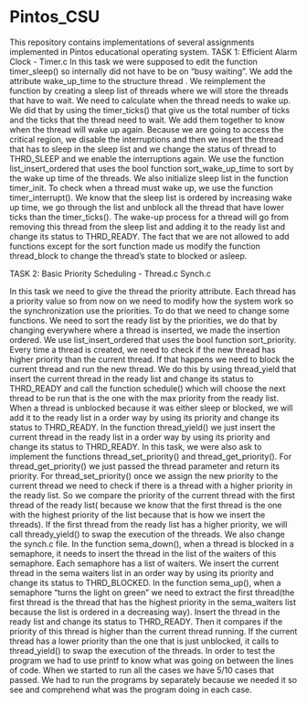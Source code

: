 # Pintos_CSU
This repository contains implementations of several assignments implemented in Pintos educational operating system.
TASK 1: Efficient Alarm Clock - Timer.c
In this task we were supposed to edit the function timer_sleep() so internally did not have to be on “busy waiting”. We add the attribute wake_up_time to the structure thread . We reimplement the function by creating a sleep list of threads where we will store the threads that have to wait. We need to calculate when the thread needs to wake up. We did that by using the timer_ticks() that give us the total number of ticks and the ticks that the thread need to wait. We add them together to know when the thread will wake up again. Because we are going to access the critical region, we disable the interruptions  and then we insert the thread that has to sleep in the sleep list and we change the status of thread to THRD_SLEEP and we enable the interruptions again.  We use the function list_insert_ordered that uses the bool function sort_wake_up_time to sort by the wake up time of the threads. We also initialize sleep list in the function timer_init.
To check when a thread must wake up, we use the function timer_interrupt(). We know that the sleep list is ordered by increasing wake up time, we go through the list and unblock all the thread that have lower ticks than the timer_ticks(). The wake-up process for a thread will go from removing this thread from the sleep list and adding it to the ready list and change its status to THRD_READY. The fact that we are not allowed to add functions except for the sort function made us modify the function thread_block to change the thread’s state to blocked or asleep. 



TASK 2: Basic Priority Scheduling - Thread.c Synch.c

In this task we need to give the thread the priority attribute. Each thread has a priority value so from now on we need to modify how the system work so the synchronization use the priorities. To do that we need to change some functions. We need to sort the ready list by the priorities, we do that by changing everywhere where a thread is inserted, we made the insertion ordered. We use list_insert_ordered that uses the bool function sort_priority. Every time a thread is created, we need to check if the new thread has higher priority than the current thread. If that happens we need to block the current thread and run the new thread. We do this by using thread_yield that insert the current thread in the ready list and change its status to THRD_READY and call the function schedule() which will choose the next thread to be run that is the one with the max priority from the ready list.
When a thread is unblocked because it was either sleep or blocked, we will add it to the ready list in a order way by using its priority and change its status to THRD_READY. 
In the function thread_yield() we just insert the current thread in the ready list in a order way by using its priority and change its status to THRD_READY.
In this task, we were also ask to implement the functions thread_set_priority() and thread_get_priority(). For thread_get_priority() we just passed the thread parameter and return its priority. For thread_set_priority() once we assign the new priority to the current thread we need to check if there is a thread with a higher priority in the ready list. So we compare the priority of the current thread with the first thread of the ready list( because we know that the first thread is the one with the highest priority of the list because that is how we insert the threads). If the first thread from the ready list has a higher priority, we will call thready_yield() to swap the execution of the threads.
We also change the synch.c file. In the function sema_down(), when a thread is blocked in a semaphore, it needs to insert the thread in the list of the waiters of this semaphore. Each semaphore has a list of waiters. We insert the current thread in the sema waiters list in an order way by using its priority and change its status to THRD_BLOCKED.
In the function sema_up(), when a semaphore “turns the light on green” we need to extract the first thread(the first thread is the thread that has the highest priority in the sema_waiters list because the list is ordered in a decreasing way). Insert the thread in the ready list and change its status to THRD_READY. Then it compares if the priority of this thread is higher than the current thread running. If the current thread has  a lower priority than the one that is just unblocked, it calls to thread_yield() to swap the execution of the threads.
In order to test the program we had to use printf to know what was going on between the lines of code. When we started to run all the cases we have 5/10 cases that passed. We had to run the programs by separately because we needed it so see and comprehend what was the program doing in each case.

